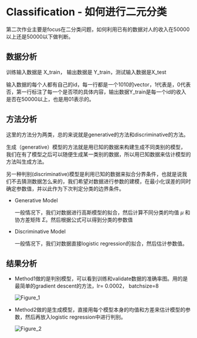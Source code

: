 # Classification - 如何进行二元分类

第二次作业主要是focus在二分类问题，如何利用已有的数据对人的收入在50000以上还是50000以下做判断。

## 数据分析

训练输入数据是 X_train， 输出数据是 Y_train，测试输入数据是X_test

输入数据的每个人都有自己的id，每一行都是一个1010的vector，1代表是，0代表否，第一行标注了每一个是否项的具体内容，输出数据Y_train是每一个id的收入是否在50000以上，也是用01表示的。

## 方法分析

这里的方法分为两类，总的来说就是generative的方法和discriminative的方法。

生成（generative）模型的方法就是用已知的数据来构建生成不同类别的模型，我们在有了模型之后可以随便生成某一类别的数据，所以用已知数据来估计模型的方法叫生成方法。

另一种判别(discriminative)模型是利用已知的数据来拟合分界条件，也就是说我们不去猜测数据怎么来的，我们希望对数据进行参数的建模，在最小化误差的同时确定参数值，并以此作为下次判定分类的边界条件。

- Generative Model

  一般情况下，我们对数据进行高斯模型的拟合，然后计算不同分类的均值 $\mu$ 和协方差矩阵 $\Sigma$。然后根据公式可以得到分类的参数值

- Discriminative Model

  一般情况下，我们对数据直接logistic regression的拟合，然后估计参数值。

## 结果分析

- Method1做的是判别模型，可以看到训练和validate数据的准确率图。用的是最简单的gradient descent的方法，lr= 0.0002， batchsize=8

  ![Figure_1](../../Blog/source/images/Figure_1.png)

- Method2做的是生成模型，直接用每个模型本身的均值和方差来估计模型的参数，然后再放入logistic regression中进行判别。

  ![Figure_2](../../Blog/source/images/Figure_2.jpeg)



